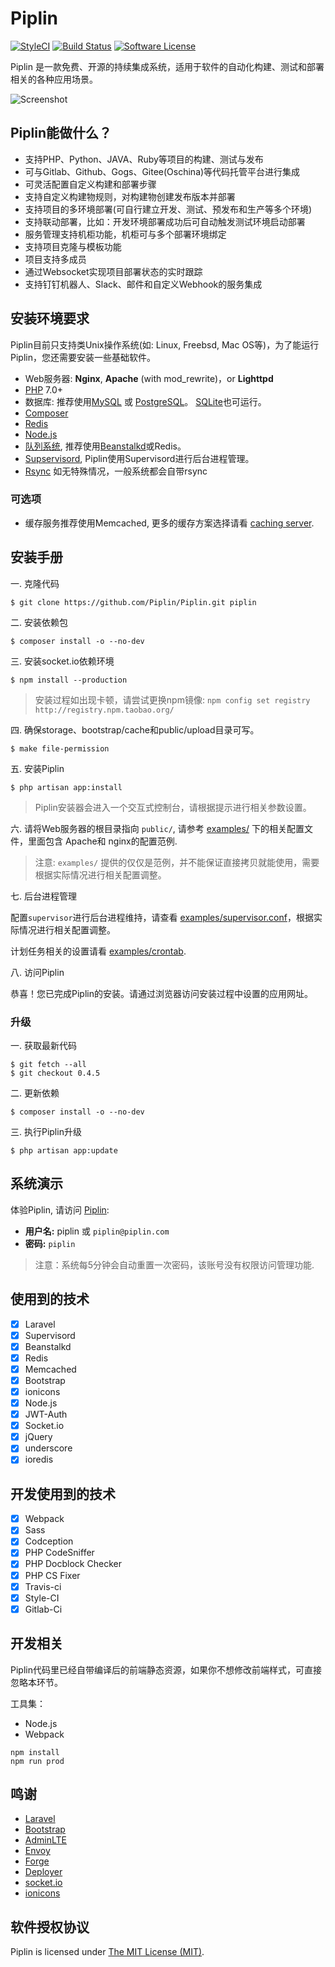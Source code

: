 # Piplin

[![StyleCI](https://styleci.io/repos/67609292/shield)](https://styleci.io/repos/67609292/)
[![Build Status](https://travis-ci.org/Piplin/Piplin.svg?branch=master)](https://travis-ci.org/Piplin/Piplin)
[![Software License](https://img.shields.io/badge/license-MIT-brightgreen.svg?style=flat-square)](LICENSE)

Piplin 是一款免费、开源的持续集成系统，适用于软件的自动化构建、测试和部署相关的各种应用场景。

![Screenshot](http://www.piplin.com/piplin.png)

## Piplin能做什么？

* 支持PHP、Python、JAVA、Ruby等项目的构建、测试与发布
* 可与Gitlab、Github、Gogs、Gitee(Oschina)等代码托管平台进行集成
* 可灵活配置自定义构建和部署步骤
* 支持自定义构建物规则，对构建物创建发布版本并部署
* 支持项目的多环境部署(可自行建立开发、测试、预发布和生产等多个环境)
* 支持联动部署，比如：开发环境部署成功后可自动触发测试环境启动部署
* 服务管理支持机柜功能，机柜可与多个部署环境绑定
* 支持项目克隆与模板功能
* 项目支持多成员
* 通过Websocket实现项目部署状态的实时跟踪
* 支持钉钉机器人、Slack、邮件和自定义Webhook的服务集成

## 安装环境要求

Piplin目前只支持类Unix操作系统(如: Linux, Freebsd, Mac OS等)，为了能运行Piplin，您还需要安装一些基础软件。

- Web服务器: **Nginx**, **Apache** (with mod_rewrite)，or **Lighttpd**
- [PHP](http://www.php.net) 7.0+
- 数据库: 推荐使用[MySQL](https://www.mysql.com) 或 [PostgreSQL](http://www.postgresql.org)。 [SQLite](https://www.sqlite.org)也可运行。
- [Composer](https://getcomposer.org)
- [Redis](http://redis.io)
- [Node.js](https://nodejs.org/)
- [队列系统](http://laravel.com/docs/5.5/queues), 推荐使用[Beanstalkd](http://kr.github.io/beanstalkd/)或Redis。
- [Supservisord](http://www.supervisord.org/), Piplin使用Supervisord进行后台进程管理。
- [Rsync](https://rsync.samba.org/) 如无特殊情况，一般系统都会自带rsync

### 可选项

- 缓存服务推荐使用Memcached, 更多的缓存方案选择请看 [caching server](http://laravel.com/docs/5.5/cache).

## 安装手册

一. 克隆代码

```shell
$ git clone https://github.com/Piplin/Piplin.git piplin
```

二. 安装依赖包

```shell
$ composer install -o --no-dev
```

三. 安装socket.io依赖环境

```shell
$ npm install --production
```

> 安装过程如出现卡顿，请尝试更换npm镜像: `npm config set registry http://registry.npm.taobao.org/`

四. 确保storage、bootstrap/cache和public/upload目录可写。

```shell
$ make file-permission
```

五. 安装Piplin

```shell
$ php artisan app:install
```

> Piplin安装器会进入一个交互式控制台，请根据提示进行相关参数设置。

六. 请将Web服务器的根目录指向 `public/`, 请参考 [examples/](/examples) 下的相关配置文件，里面包含 Apache和 nginx的配置范例.

> 注意: `examples/` 提供的仅仅是范例，并不能保证直接拷贝就能使用，需要根据实际情况进行相关配置调整。

七. 后台进程管理

配置`supervisor`进行后台进程维持，请查看 [examples/supervisor.conf](examples/supervisor.conf)，根据实际情况进行相关配置调整。

计划任务相关的设置请看 [examples/crontab](examples/crontab).

八. 访问Piplin

恭喜！您已完成Piplin的安装。请通过浏览器访问安装过程中设置的应用网址。


### 升级

一. 获取最新代码

```shell
$ git fetch --all
$ git checkout 0.4.5
 ```

二. 更新依赖

```shell
$ composer install -o --no-dev
```

三. 执行Piplin升级

```shell
$ php artisan app:update
```

## 系统演示

体验Piplin, 请访问 [Piplin](http://piplin.com):

- **用户名:** piplin 或 `piplin@piplin.com`
- **密码:** `piplin`

> 注意：系统每5分钟会自动重置一次密码，该账号没有权限访问管理功能.

## 使用到的技术

- [x] Laravel
- [x] Supervisord
- [x] Beanstalkd
- [x] Redis
- [x] Memcached
- [x] Bootstrap
- [x] ionicons
- [x] Node.js
- [x] JWT-Auth
- [x] Socket.io
- [x] jQuery
- [x] underscore
- [x] ioredis

## 开发使用到的技术

- [x] Webpack
- [x] Sass
- [x] Codception
- [x] PHP CodeSniffer
- [x] PHP Docblock Checker
- [x] PHP CS Fixer
- [x] Travis-ci
- [x] Style-CI
- [x] Gitlab-Ci

## 开发相关

Piplin代码里已经自带编译后的前端静态资源，如果你不想修改前端样式，可直接忽略本环节。

工具集：

- Node.js
- Webpack

```shell
npm install
npm run prod
```

## 鸣谢

- [Laravel](http://laravel.com)
- [Bootstrap](https://github.com/twbs/bootstrap)
- [AdminLTE](https://github.com/almasaeed2010/AdminLTE)
- [Envoy](https://laravel.com/docs/5.5/envoy)
- [Forge](https://forge.laravel.com/)
- [Deployer](https://github.com/REBELinBLUE/deployer)
- [socket.io](https://github.com/socketio/socket.io)
- [ionicons](http://ionicons.com/)

## 软件授权协议

Piplin is licensed under [The MIT License (MIT)](LICENSE).
